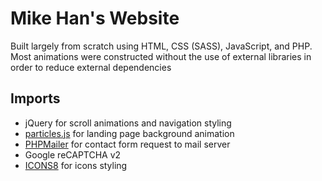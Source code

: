 # Mike Han's Website
Built largely from scratch using HTML, CSS (SASS), JavaScript, and PHP. Most animations were constructed without the use of external libraries in order to reduce external dependencies

## Imports
- jQuery for scroll animations and navigation styling
- [particles.js](https://github.com/VincentGarreau/particles.js/) for landing page background animation
- [PHPMailer](https://github.com/PHPMailer/PHPMailer) for contact form request to mail server
- Google reCAPTCHA v2
- [ICONS8](https://icons8.com/) for icons styling
